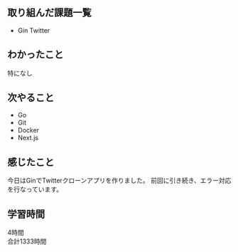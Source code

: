 ## 取り組んだ課題一覧
- Gin Twitter

## わかったこと
特になし

## 次やること
- Go
- Git
- Docker
- Next.js

## 感じたこと
今日はGinでTwitterクローンアプリを作りました。
前回に引き続き、エラー対応を行なっています。

## 学習時間
4時間<br />
合計1333時間
